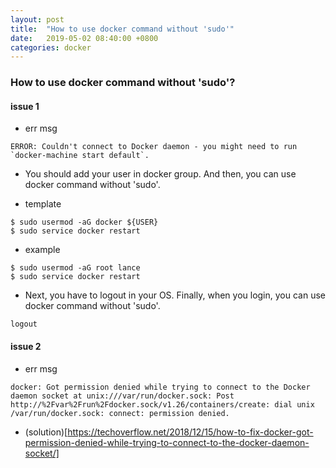 ```yaml
---
layout: post
title:  "How to use docker command without 'sudo'"
date:   2019-05-02 08:40:00 +0800
categories: docker
---
```


### How to use docker command without 'sudo'?

#### issue 1
* err msg
```shell
ERROR: Couldn't connect to Docker daemon - you might need to run `docker-machine start default`.
```
* You should add your user in docker group. And then, you can use docker command without 'sudo'.

* template
```shell
$ sudo usermod -aG docker ${USER}
$ sudo service docker restart
```

* example
```shell
$ sudo usermod -aG root lance
$ sudo service docker restart
```
* Next, you have to logout in your OS. Finally, when you login, you can use docker command without 'sudo'.
```shell
logout
```
   
#### issue 2
* err msg
```shell
docker: Got permission denied while trying to connect to the Docker daemon socket at unix:///var/run/docker.sock: Post http://%2Fvar%2Frun%2Fdocker.sock/v1.26/containers/create: dial unix /var/run/docker.sock: connect: permission denied.
```
* (solution)[https://techoverflow.net/2018/12/15/how-to-fix-docker-got-permission-denied-while-trying-to-connect-to-the-docker-daemon-socket/]


